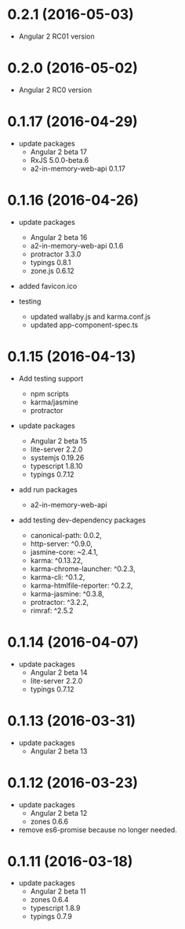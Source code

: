<a name="0.2.1"></a>
# 0.2.1 (2016-05-03)
* Angular 2 RC01 version
  
<a name="0.2.0"></a>
# 0.2.0 (2016-05-02)
* Angular 2 RC0 version
  
<a name="0.1.17"></a>
# 0.1.17 (2016-04-29)
* update packages
  * Angular 2 beta 17
  * RxJS 5.0.0-beta.6
  * a2-in-memory-web-api 0.1.17

<a name="0.1.16"></a>
# 0.1.16 (2016-04-26)
* update packages
  * Angular 2 beta 16
  * a2-in-memory-web-api 0.1.6
  * protractor 3.3.0
  * typings 0.8.1
  * zone.js 0.6.12

 * added favicon.ico

 * testing
   - updated wallaby.js and karma.conf.js
   - updated app-component-spec.ts


 <a name="0.1.15"></a>
# 0.1.15 (2016-04-13)
* Add testing support
  * npm scripts
  * karma/jasmine
  * protractor

* update packages
  * Angular 2 beta 15
  * lite-server 2.2.0
  * systemjs 0.19.26
  * typescript 1.8.10
  * typings 0.7.12

* add run packages
  * a2-in-memory-web-api

* add testing dev-dependency packages
  * canonical-path: 0.0.2,
  * http-server: ^0.9.0,
  * jasmine-core: ~2.4.1,
  * karma: ^0.13.22,
  * karma-chrome-launcher: ^0.2.3,
  * karma-cli: ^0.1.2,
  * karma-htmlfile-reporter: ^0.2.2,
  * karma-jasmine: ^0.3.8,
  * protractor: ^3.2.2,
  * rimraf: ^2.5.2  

<a name="0.1.14"></a>
# 0.1.14 (2016-04-07)
* update packages
  * Angular 2 beta 14
  * lite-server 2.2.0
  * typings 0.7.12

<a name="0.1.13"></a>
# 0.1.13 (2016-03-31)
* update packages
  * Angular 2 beta 13

<a name="0.1.12"></a>
# 0.1.12 (2016-03-23)
* update packages
  * Angular 2 beta 12
  * zones 0.6.6
* remove es6-promise because no longer needed.

<a name="0.1.11"></a>
# 0.1.11 (2016-03-18)
* update packages
  * Angular 2 beta 11
  * zones 0.6.4
  * typescript 1.8.9
  * typings 0.7.9
